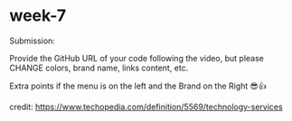 # week-7
Submission:

Provide the GitHub URL of your code following the video, but please CHANGE colors, brand name, links content, etc.



Extra points if the menu is on the left and the Brand on the Right 😎👍


credit: https://www.techopedia.com/definition/5569/technology-services
